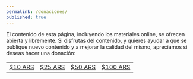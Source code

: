 ```yaml
---
permalink: /donaciones/
published: true
---
```

El contenido de esta página, incluyendo los materiales online, se ofrecen abierta y libremente. Si disfrutas del contenido, y quieres ayudar a que se publique nuevo contenido y a mejorar la calidad del mismo, apreciamos si deseas hacer una donación:


<script type="text/javascript">

(function(){function $MPC_load(){window.$MPC_loaded !== true && (function(){var s = document.createElement("script");s.type = "text/javascript";s.async = true;s.src = document.location.protocol+"//secure.mlstatic.com/mptools/render.js";var x = document.getElementsByTagName('script')[0];x.parentNode.insertBefore(s, x);window.$MPC_loaded = true;})();}window.$MPC_loaded !== true ? (window.attachEvent ?window.attachEvent('onload', $MPC_load) : window.addEventListener('load', $MPC_load, false)) : null;})();

</script>

<table style="border: none" >
	<tr>
    <td><a mp-mode="dftl" href="https://www.mercadopago.com/mla/checkout/start?pref_id=86473927-7064d3d2-f641-4ce5-b814-cf2de968e4f7" name="MP-payButton" class='blue-ar-l-ov-arall'>$10 ARS</a>
</td>
    <td><a mp-mode="dftl" href="https://www.mercadopago.com/mla/checkout/start?pref_id=86473927-a6b4f75c-c1ea-46fc-8257-bd8aad467fdf" name="MP-payButton" class='blue-ar-l-ov-arall'>$25 ARS</a></td>
    <td><a mp-mode="dftl" href="https://www.mercadopago.com/mla/checkout/start?pref_id=86473927-b5fc71e9-f094-413e-8ca3-34b15fba4b76" name="MP-payButton" class='blue-ar-l-ov-arall'>$50 ARS</a>
</td>
    <td><a mp-mode="dftl" href="https://www.mercadopago.com/mla/checkout/start?pref_id=86473927-58d1ecea-23ab-47d9-be9d-fa8740cec244" name="MP-payButton" class='blue-ar-l-ov-arall'>$100 ARS</a>
</td>
    </tr>

</table>


